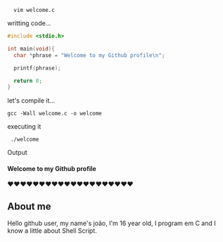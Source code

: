 
```
  vim welcome.c
```
writting code...
```c
#include <stdio.h>

int main(void){
  char *phrase = "Welcome to my Github profile\n";

  printf(phrase);

  return 0;
}

```
let's compile it...
```
gcc -Wall welcome.c -o welcome
```

executing it
```
 ./welcome
```


Output

#### Welcome to my Github profile
❤️❤️❤️❤️❤️❤️❤️❤️❤️❤️❤️❤️❤️❤️❤️❤️❤️❤️❤️❤️



## About me
Hello github user, my name's joão, I'm 16 year old, I program em C and I know a little about Shell Script.
